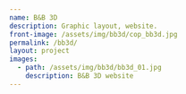 ```yaml
---
name: B&B 3D
description: Graphic layout, website.
front-image: /assets/img/bb3d/cop_bb3d.jpg
permalink: /bb3d/
layout: project
images:
  - path: /assets/img/bb3d/bb3d_01.jpg
    description: B&B 3D website
---
```

